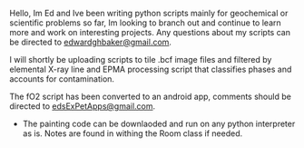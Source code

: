 Hello,
Im Ed and Ive been writing python scripts mainly for geochemical or scientific problems so far, Im looking to branch out and continue to learn more and work on interesting projects. Any questions about my scripts can be directed to edwardghbaker@gmail.com. 

I will shortly be uploading scripts to tile .bcf image files and filtered by elemental X-ray line and EPMA processing script that classifies phases and accounts for contamination. 

The fO2 script has been converted to an android app, comments should be directed to edsExPetApps@gmail.com. 

- The painting code can be downlaoded and run on any python interpreter as is. Notes are found in withing the Room class if needed. 
